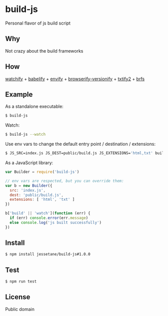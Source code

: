 # build-js
Personal flavor of js build script

## Why
Not crazy about the build frameworks

## How
[watchify](https://github.com/substack/watchify) + [babelify](https://github.com/babel/babelify) + [envify](https://github.com/hughsk/envify) + [browserify-versionify](https://github.com/webpro/versionify) + [txtify2](https://github.com/jessetane/txtify2) + [brfs](https://github.com/substack/brfs)

## Example
As a standalone executable:
```bash
$ build-js
```

Watch:
```bash
$ build-js --watch
```

Use env vars to change the default entry point / destination / extensions:
```bash
$ JS_SRC=index.js JS_DEST=public/build.js JS_EXTENSIONS='html,txt' build-js
```

As a JavaScript library:
```javascript
var Builder = require('build-js')

// env vars are respected, but you can override them:
var b = new Builder({
  src: 'index.js',
  dest: 'public/build.js',
  extensions: [ 'html', 'txt' ]
})

b['build' || 'watch'](function (err) {
  if (err) console.error(err.message)
  else console.log('js built successfully')
})
```

## Install
```bash
$ npm install jessetane/build-js#1.0.0
```

## Test
```bash
$ npm run test
```

## License
Public domain
